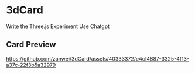 # 3dCard

Write the Three.js Experiment Use Chatgpt


## Card Preview

https://github.com/zanwei/3dCard/assets/40333372/e4cf4887-3325-4f13-a37c-22f3b5a32979

